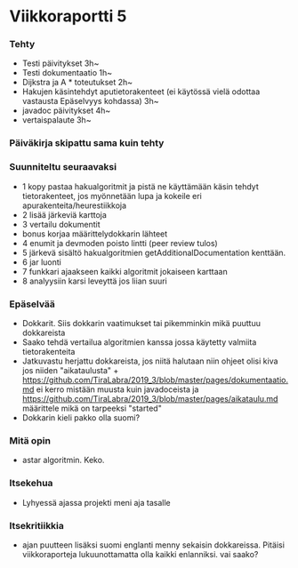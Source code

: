 # Viikkoraportti 5

### Tehty
* Testi päivitykset 3h~
* Testi dokumentaatio 1h~
* Dijkstra ja A * toteutukset 2h~
* Hakujen käsintehdyt aputietorakenteet (ei käytössä vielä odottaa vastausta Epäselvyys kohdassa) 3h~
* javadoc päivitykset 4h~
* vertaispalaute 3h~

### Päiväkirja skipattu sama kuin tehty
### Suunniteltu seuraavaksi
* 1 kopy pastaa hakualgoritmit ja pistä ne käyttämään käsin tehdyt tietorakenteet, jos myönnetään lupa ja kokeile eri apurakenteita/heurestiikkoja
* 2 lisää järkeviä karttoja
* 3 vertailu dokumentit
* bonus korjaa määrittelydokkarin lähteet
* 4 enumit ja devmoden poisto lintti (peer review tulos)
* 5 järkevä sisältö hakualgoritmien getAdditionalDocumentation kenttään.
* 6 jar luonti 
* 7 funkkari ajaakseen kaikki algoritmit jokaiseen karttaan
* 8 analyysiin karsi leveyttä jos liian suuri

### Epäselvää
 * Dokkarit. Siis dokkarin vaatimukset tai pikemminkin mikä puuttuu dokkareista
* Saako tehdä vertailua algoritmien kanssa jossa käytetty valmiita tietorakenteita
* Jatkuvastu herjattu dokkareista, jos niitä halutaan niin ohjeet olisi kiva jos niiden "aikataulusta" + https://github.com/TiraLabra/2019_3/blob/master/pages/dokumentaatio.md ei kerro mistään muusta kuin javadoceista
 ja https://github.com/TiraLabra/2019_3/blob/master/pages/aikataulu.md määrittele mikä on tarpeeksi "started"
 * Dokkarin kieli pakko olla suomi?

### Mitä opin
* astar algoritmin. Keko.
### Itsekehua
* Lyhyessä ajassa projekti meni aja tasalle
### Itsekritiikkia
* ajan puutteen lisäksi suomi englanti menny sekaisin dokkareissa. Pitäisi viikkoraporteja lukuunottamatta olla kaikki enlanniksi. vai saako?

